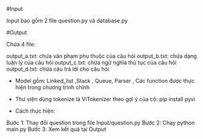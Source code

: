 #Input

Input bao gồm 2 file question.py và database.py

#Output

Chứa 4 file:

output_a.txt: chứa văn phạm phụ thuộc của câu hỏi
output_b.txt: chứa dạng luận lý của câu hỏi
output_c.txt: chứa ngữ nghĩa thủ tục của câu hỏi
output_d.txt: chứa câu trả lời cho câu hỏi

* Model gồm: Linked_list ,Stack , Queue, Parser , Các function được thực hiện trong chương trình chính

* Thư viện dùng tokenize là ViTokenizer theo gợi ý của cô: pip install pyvi

* Cách thực hiện:

Bước 1: Thay đổi question trong file Input/question.py
Bước 2: Chạy python main.py
Bước 3: Xem kết quả tại Output
